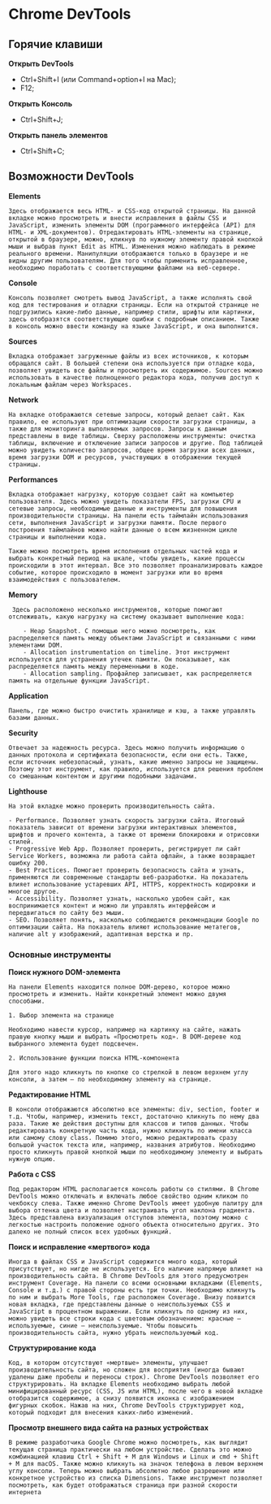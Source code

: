 #  Chrome DevTools

## Горячие клавиши
**Открыть DevTools**
- Ctrl+Shift+I (или Command+option+I на Mac);
- F12;

**Открыть Консоль**
- Ctrl+Shift+J;

**Открыть панель элементов**
- Ctrl+Shift+C;

## Возможности DevTools

**Elements**

    Здесь отображается весь HTML- и CSS-код открытой страницы. На данной вкладке можно просмотреть и внести исправления в файлы CSS и JavaScript, изменить элементы DOM (программного интерфейса (API) для HTML- и XML-документов). Отредактировать HTML-элементы на странице, открытой в браузере, можно, кликнув по нужному элементу правой кнопкой мыши и выбрав пункт Edit as HTML. Изменения можно наблюдать в режиме реального времени. Манипуляции отображаются только в браузере и не видны другим пользователям. Для того чтобы применить исправленное, необходимо поработать с соответствующими файлами на веб-сервере.

**Console**

    Консоль позволяет смотреть вывод JavaScript, а также исполнять свой код для тестирования и отладки страницы. Если на открытой странице не подгрузились какие-либо данные, например стили, шрифты или картинки, здесь отобразятся соответствующие ошибки с подробным описанием. Также в консоль можно ввести команду на языке JavaScript, и она выполнится.

**Sources**

    Вкладка отображает загруженные файлы из всех источников, к которым обращался сайт. В большей степени она используется при отладке кода, позволяет увидеть все файлы и просмотреть их содержимое. Sources можно использовать в качестве полноценного редактора кода, получив доступ к локальным файлам через Workspaces.

**Network**
    
    На вкладке отображаются сетевые запросы, который делает сайт. Как правило, ее используют при оптимизации скорости загрузки страницы, а также для мониторинга выполняемых запросов. Запросы к данным представлены в виде таблицы. Сверху расположены инструменты: очистка таблицы, включение и отключение записи запросов и другие. Под таблицей можно увидеть количество запросов, общее время загрузки всех данных, время загрузки DOM и ресурсов, участвующих в отображении текущей страницы.


**Performances**
    
    Вкладка отображает нагрузку, которую создает сайт на компьютер пользователя. Здесь можно увидеть показатели FPS, загрузки CPU и сетевые запросы, необходимые данные и инструменты для повышения производительности страницы. На панели есть таймлайн использования сети, выполнения JavaScript и загрузки памяти. После первого построения таймлайнов можно найти данные о всем жизненном цикле страницы и выполнении кода.

    Также можно посмотреть время исполнения отдельных частей кода и выбрать конкретный период на шкале, чтобы увидеть, какие процессы происходили в этот интервал. Все это позволяет проанализировать каждое событие, которое происходило в момент загрузки или во время взаимодействия с пользователем.

**Memory**

     Здесь расположено несколько инструментов, которые помогают отслеживать, какую нагрузку на систему оказывает выполнение кода:

        - Heap Snapshot. С помощью него можно посмотреть, как распределяется память между объектами JavaScript и связанными с ними элементами DOM.
        - Allocation instrumentation on timeline. Этот инструмент используется для устранения утечек памяти. Он показывает, как распределяется память между переменными в коде.
        - Allocation sampling. Профайлер записывает, как распределяется память на отдельные функции JavaScript.

**Application**

    Панель, где можно быстро очистить хранилище и кэш, а также управлять базами данных.

**Security**
    
    Отвечает за надежность ресурса. Здесь можно получить информацию о данных протокола и сертификата безопасности, если они есть. Также, если источник небезопасный, узнать, какие именно запросы не защищены. Поэтому этот инструмент, как правило, используется для решения проблем со смешанным контентом и другими подобными задачами.

**Lighthouse**

    На этой вкладке можно проверить производительность сайта.

    - Performance. Позволяет узнать скорость загрузки сайта. Итоговый показатель зависит от времени загрузки интерактивных элементов, шрифтов и прочего контента, а также от времени блокировки и отрисовки стилей.
    - Progressive Web App. Позволяет проверить, регистрирует ли сайт Service Workers, возможна ли работа сайта офлайн, а также возвращает ошибку 200.
    - Best Practices. Помогает проверить безопасность сайта и узнать, применяются ли современные стандарты веб-разработки. На показатель влияет использование устаревших API, HTTPS, корректность кодировки и многое другое.
    - Accessibility. Позволяет узнать, насколько удобен сайт, как воспринимается контент и можно ли управлять интерфейсом и передвигаться по сайту без мыши.
    - SEO. Позволяет понять, насколько соблюдаются рекомендации Google по оптимизации сайта. На показатель влияют использование метатегов, наличие alt у изображений, адаптивная верстка и пр.

### Основные инструменты

**Поиск нужного DOM-элемента**

    На панели Elements находится полное DOM-дерево, которое можно просмотреть и изменить. Найти конкретный элемент можно двумя способами.

    1. Выбор элемента на странице

    Необходимо навести курсор, например на картинку на сайте, нажать правую кнопку мыши и выбрать «Просмотреть код». В DOM-дереве код выбранного элемента будет подсвечен.

    2. Использование функции поиска HTML-компонента

    Для этого надо кликнуть по кнопке со стрелкой в левом верхнем углу консоли, а затем — по необходимому элементу на странице.

**Редактирование HTML**

    В консоли отображаются абсолютно все элементы: div, section, footer и т.д. Чтобы, например, изменить текст, достаточно кликнуть по нему два раза. Такие же действия доступны для классов и типов данных. Чтобы редактировать конкретную часть кода, нужно кликнуть по имени класса или самому слову class. Помимо этого, можно редактировать сразу большой участок текста или, например, названия атрибутов. Необходимо просто кликнуть правой кнопкой мыши по необходимому элементу и выбрать нужную опцию.

**Работа с CSS**

    Под редактором HTML располагается консоль работы со стилями. В Chrome DevTools можно отключать и включать любое свойство одним кликом по чекбоксу слева. Также именно Chrome DevTools имеет удобную палитру для выбора оттенка цвета и позволяет настраивать угол наклона градиента. Здесь представлена визуализация отступов элемента, поэтому можно с легкостью настроить положение одного объекта относительно других. Это далеко не полный список всех удобных функций.

**Поиск и исправление «мертвого» кода**

    Иногда в файлах CSS и JavaScript содержится много кода, который присутствует, но нигде не используется. Его наличие напрямую влияет на производительность сайта. В Chrome DevTools для этого предусмотрен инструмент Coverage. На панели со всеми основными вкладками (Elements, Console и т.д.) с правой стороны есть три точки. Необходимо кликнуть по ним и выбрать More Tools, где расположен Coverage. Внизу появится новая вкладка, где представлены данные о неиспользуемых CSS и JavaScript в процентном выражении. Если кликнуть по одному из них, можно увидеть все строки кода с цветовым обозначением: красные — используемые, синие — неиспользуемые. Чтобы повысить производительность сайта, нужно убрать неиспользуемый код.

**Структурирование кода**

    Код, в котором отсутствуют «мертвые» элементы, улучшает производительность сайта, но сложен для восприятия (иногда бывают удалены даже пробелы и переносы строк). Chrome DevTools позволяет его структурировать. На вкладке Elements необходимо выбрать любой минифицированный ресурс (CSS, JS или HTML), после чего в новой вкладке отобразится содержимое, а снизу появится иконка с изображением фигурных скобок. Нажав на них, Chrome DevTools структурирует код, который подходит для внесения каких-либо изменений.

**Просмотр внешнего вида сайта на разных устройствах**
    
    В режиме разработчика Google Chrome можно посмотреть, как выглядит текущая страница практически на любом устройстве. Сделать это можно комбинацией клавиш Ctrl + Shift + M для Windows и Linux и cmd + Shift + M для macOS. Также можно кликнуть на значок телефона в левом верхнем углу консоли. Теперь можно выбрать абсолютно любое разрешение или конкретное устройство из списка Dimensions. Также инструмент позволяет посмотреть, как будет отображаться страница при разной скорости интернета
